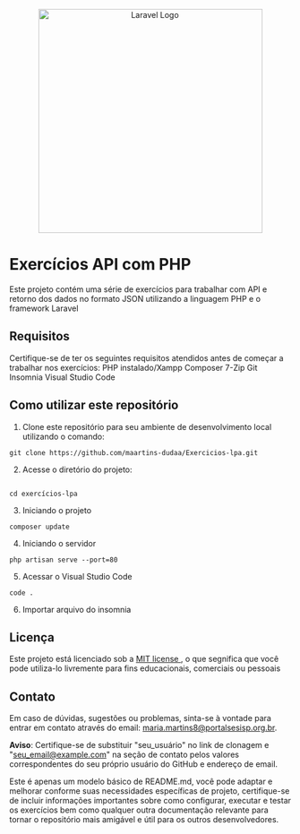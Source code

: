 <p align="center"><a href="https://laravel.com" target="_blank"><img src="https://raw.githubusercontent.com/laravel/art/master/logo-lockup/5%20SVG/2%20CMYK/1%20Full%20Color/laravel-logolockup-cmyk-red.svg" width="400" alt="Laravel Logo"></a></p>

# Exercícios API com PHP

Este projeto contém uma série de exercícios para trabalhar com API e retorno dos dados no formato JSON utilizando a linguagem PHP e o framework Laravel 
## Requisitos 
Certifique-se de ter os seguintes requisitos atendidos antes de começar a trabalhar nos exercícios:
PHP instalado/Xampp
Composer
7-Zip
Git
Insomnia 
Visual Studio Code
## Como utilizar este repositório 
1. Clone este repositório para seu ambiente de desenvolvimento local utilizando o comando: 
```
git clone https://github.com/maartins-dudaa/Exercicios-lpa.git
```

2. Acesse o diretório do projeto:
```

cd exercícios-lpa
```

3. Iniciando o projeto
```
composer update
```

4. Iniciando o servidor
```
php artisan serve --port=80
```

5. Acessar o Visual Studio Code
```
code . 
```

6. Importar arquivo do insomnia 

## Licença 
Este projeto está licenciado sob a [MIT license ](LICENSE), o que segnifica que você pode utiliza-lo livremente para fins educacionais, comerciais ou pessoais

## Contato 
Em caso de dúvidas, sugestões ou problemas, sinta-se à vontade para entrar em contato através do email: maria.martins8@portalsesisp.org.br.

**Aviso**: Certifique-se de substituir "seu_usuário" no link de clonagem e "seu_email@example.com" na seção de contato pelos valores correspondentes do seu próprio usuário do GitHub e endereço de email.

Este é apenas um modelo básico de README.md, você pode adaptar e melhorar conforme suas necessidades específicas de projeto, certifique-se de incluir informações importantes sobre como configurar, executar e testar os exercícios bem como qualquer outra documentação relevante para tornar o repositório mais amigável e útil para os outros desenvolvedores.
  


